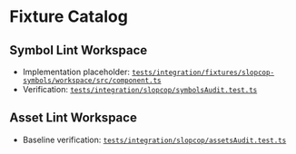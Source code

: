 # Fixture Catalog

## Symbol Lint Workspace

- Implementation placeholder: [`tests/integration/fixtures/slopcop-symbols/workspace/src/component.ts`](../../tests/integration/fixtures/slopcop-symbols/workspace/src/component.ts)
- Verification: [`tests/integration/slopcop/symbolsAudit.test.ts`](../../tests/integration/slopcop/symbolsAudit.test.ts)

## Asset Lint Workspace

- Baseline verification: [`tests/integration/slopcop/assetsAudit.test.ts`](../../tests/integration/slopcop/assetsAudit.test.ts)
